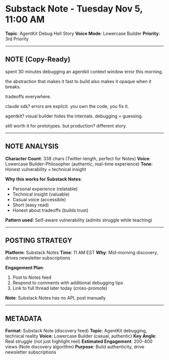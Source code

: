# Substack Note - Tuesday Nov 5, 11:00 AM
**Topic**: AgentKit Debug Hell Story
**Voice Mode**: Lowercase Builder
**Priority**: 3rd Priority

---

## NOTE (Copy-Ready)

spent 30 minutes debugging an agentkit context window error this morning.

the abstraction that makes it fast to build also makes it opaque when it breaks.

tradeoffs everywhere.

claude sdk? errors are explicit. you own the code, you fix it.

agentkit? visual builder hides the internals. debugging = guessing.

still worth it for prototypes. but production? different story.

---

## NOTE ANALYSIS

**Character Count**: 338 chars (Twitter-length, perfect for Notes)
**Voice**: Lowercase Builder-Philosopher (authentic, real-time experience)
**Tone**: Honest vulnerability + technical insight

**Why this works for Substack Notes**:
- Personal experience (relatable)
- Technical insight (valuable)
- Casual voice (accessible)
- Short (easy read)
- Honest about tradeoffs (builds trust)

**Pattern used**: Self-aware vulnerability (admits struggle while teaching)

---

## POSTING STRATEGY

**Platform**: Substack Notes
**Time**: 11 AM EST
**Why**: Mid-morning discovery, drives newsletter subscriptions

**Engagement Plan**:
1. Post to Notes feed
2. Respond to comments with additional debugging tips
3. Link to full thread later today (cross-promote)

**Note**: Substack Notes has no API, post manually

---

## METADATA

**Format**: Substack Note (discovery feed)
**Topic**: AgentKit debugging, technical reality
**Voice**: Lowercase Builder (casual, authentic)
**Key Angle**: Real struggle (not just highlight reel)
**Estimated Engagement**: 200-400 views (Note discovery algorithm)
**Purpose**: Build authenticity, drive newsletter subscriptions
